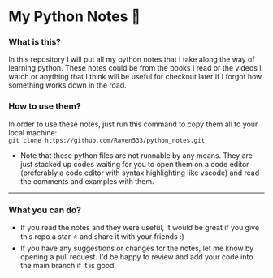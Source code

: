 # My Python Notes :notebook:

### What is this?
In this repository I will put all my python notes that I take along the way of learning python.
These notes could be from the books I read or the videos I watch or anything that I think will be useful for checkout later if I forgot how something works down in the road.

### How to use them?
In order to use these notes, just run this command to copy them all to your local machine:</br>
`git clone https://github.com/Raven533/python_notes.git`</br>

- Note that these python files are not runnable by any means. They are just stacked up codes waiting for you to open them on a code editor (preferably a code editor with syntax highlighting like vscode) and read the comments and examples with them.

---

### What you can do?
- If you read the notes and they were useful, it would be great if you give this repo a star :star: and share it with your friends :)
- If you have any suggestions or changes for the notes, let me know by opening a pull request. I'd be happy to review and add your code into the main branch if it is good.